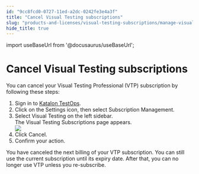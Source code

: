 ```yaml
---
id: "9cc8fcd0-0727-11ed-a2dc-0242fe3e4a3f"
title: "Cancel Visual Testing subscriptions"
slug: "products-and-licenses/visual-testing-subscriptions/manage-visual-testing-subscriptions/cancel-visual-testing-subscriptions"
hide_title: true
---
```

import useBaseUrl from '@docusaurus/useBaseUrl';


# <a id="task-9068" class="anchor_top_offset"/><a id="ariaid-title1" class="anchor_top_offset"/>Cancel Visual Testing subscriptions

<section xmlns="http://www.w3.org/1999/xhtml" className="section context">You can cancel your Visual Testing Professional (VTP) subscription by following these steps:</section> 
<ol xmlns="http://www.w3.org/1999/xhtml" className="ol steps"><li className="li step stepexpand"><span className="ph cmd">Sign in to <a className="xref j-external-link" href="https://testops.katalon.io/login" target="_blank">Katalon TestOps</a>.</span></li><li className="li step stepexpand"><span className="ph cmd">Click on the <span className="ph uicontrol">Settings</span> icon, then select <span className="ph uicontrol">Subscription Management</span>.</span></li><li className="li step stepexpand"><span className="ph cmd">Select <span className="ph uicontrol">Visual Testing</span> on the left sidebar.</span><div className="itemgroup info">The <span className="ph uicontrol">Visual Testing Subscriptions</span> page appears.</div><div className="itemgroup stepresult"><img className="image" src={useBaseUrl("/9cb85b00-0727-11ed-a2dc-0242fe3e4a3f.png")} /></div></li><li className="li step stepexpand"><span className="ph cmd">Click <span className="ph uicontrol">Cancel</span>.</span></li><li className="li step stepexpand"><span className="ph cmd">Confirm your action.</span></li></ol> 
<section xmlns="http://www.w3.org/1999/xhtml" className="section result">You have canceled the next billing of your VTP subscription. You can still use the current subscription until its expiry date. After that, you can no longer use VTP unless you re-subscribe. </section> 
